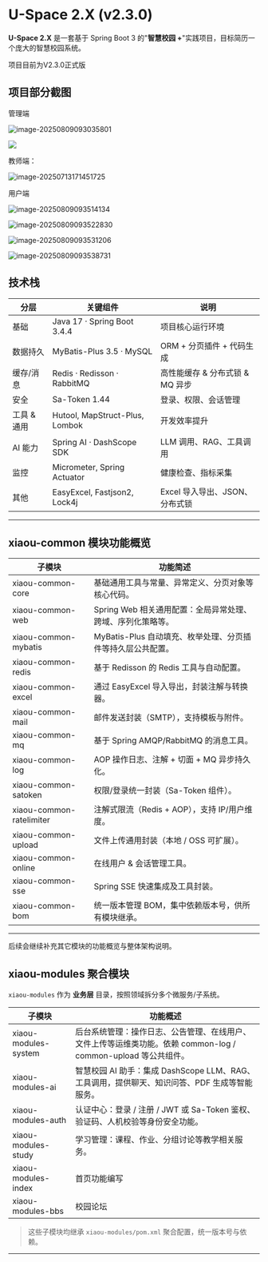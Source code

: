 # U-Space 2.X  (v2.3.0)

**U-Space 2.X** 是一套基于 Spring Boot 3 的"**智慧校园 +**"实践项目，目标简历一个庞大的智慧校园系统。

项目目前为V2.3.0正式版

## 项目部分截图

管理端

![image-20250809093035801](https://11-1305448902.cos.ap-chengdu.myqcloud.com/imgs/202508090930074.png)

![](https://11-1305448902.cos.ap-chengdu.myqcloud.com/imgs/202508090930976.png)

教师端：

![image-20250713171451725](https://11-1305448902.cos.ap-chengdu.myqcloud.com/img/202507131714897.png)

用户端



![image-20250809093514134](https://11-1305448902.cos.ap-chengdu.myqcloud.com/imgs/202508090935636.png)

![image-20250809093522830](https://11-1305448902.cos.ap-chengdu.myqcloud.com/imgs/202508090935138.png)



![image-20250809093531206](https://11-1305448902.cos.ap-chengdu.myqcloud.com/imgs/202508090935411.png)

![image-20250809093538731](https://11-1305448902.cos.ap-chengdu.myqcloud.com/imgs/202508090935875.png)



## 技术栈

| 分层 | 关键组件 | 说明 |
|------|----------|------|
| 基础 | Java 17 · Spring Boot 3.4.4 | 项目核心运行环境 |
| 数据持久 | MyBatis-Plus 3.5 · MySQL | ORM + 分页插件 + 代码生成 |
| 缓存/消息 | Redis · Redisson · RabbitMQ | 高性能缓存 & 分布式锁 & MQ 异步 |
| 安全 | Sa-Token 1.44 | 登录、权限、会话管理 |
| 工具 & 通用 | Hutool, MapStruct-Plus, Lombok | 开发效率提升 |
| AI 能力 | Spring AI · DashScope SDK | LLM 调用、RAG、工具调用 |
| 监控 | Micrometer, Spring Actuator | 健康检查、指标采集 |
| 其他 | EasyExcel, Fastjson2, Lock4j | Excel 导入导出、JSON、分布式锁 |

---

## xiaou-common 模块功能概览

| 子模块 | 功能简述 |
|--------|---------|
| xiaou-common-core | 基础通用工具与常量、异常定义、分页对象等核心代码。 |
| xiaou-common-web | Spring Web 相关通用配置：全局异常处理、跨域、序列化策略等。 |
| xiaou-common-mybatis | MyBatis-Plus 自动填充、枚举处理、分页插件等持久层公共配置。 |
| xiaou-common-redis | 基于 Redisson 的 Redis 工具与自动配置。 |
| xiaou-common-excel | 通过 EasyExcel 导入导出，封装注解与转换器。 |
| xiaou-common-mail | 邮件发送封装（SMTP），支持模板与附件。 |
| xiaou-common-mq | 基于 Spring AMQP/RabbitMQ 的消息工具。 |
| xiaou-common-log | AOP 操作日志、注解 + 切面 + MQ 异步持久化。 |
| xiaou-common-satoken | 权限/登录统一封装（Sa-Token 组件）。 |
| xiaou-common-ratelimiter | 注解式限流（Redis + AOP），支持 IP/用户维度。 |
| xiaou-common-upload | 文件上传通用封装（本地 / OSS 可扩展）。 |
| xiaou-common-online | 在线用户 & 会话管理工具。 |
| xiaou-common-sse | Spring SSE 快速集成及工具封装。 |
| xiaou-common-bom | 统一版本管理 BOM，集中依赖版本号，供所有模块继承。 |

---
后续会继续补充其它模块的功能概览与整体架构说明。

## xiaou-modules 聚合模块

`xiaou-modules` 作为 **业务层** 目录，按照领域拆分多个微服务/子系统。

| 子模块                  | 功能概述                                                                  |
|----------------------|-----------------------------------------------------------------------|
| xiaou-modules-system | 后台系统管理：操作日志、公告管理、在线用户、文件上传等运维类功能。依赖 common-log / common-upload 等公共组件。 |
| xiaou-modules-ai     | 智慧校园 AI 助手：集成 DashScope LLM、RAG、工具调用，提供聊天、知识问答、PDF 生成等智能服务。           |
| xiaou-modules-auth   | 认证中心：登录 / 注册 / JWT 或 Sa-Token 鉴权、验证码、人机校验等身份安全功能。                     |
| xiaou-modules-study  | 学习管理：课程、作业、分组讨论等教学相关服务。                                               |
| xiaou-modules-index  | 首页功能编写                                                                |
| xiaou-modules-bbs    | 校园论坛                                                                  |

> 这些子模块均继承 `xiaou-modules/pom.xml` 聚合配置，统一版本号与依赖。

---
